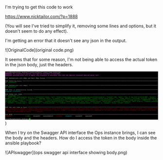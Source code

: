 I'm trying to get this code to work

https://www.nicktailor.com/?p=1888

(You will see I've tried to simplify it, removing some lines and options, but it doesn't seem to do any effect).

I'm getting an error that it doesn't see any json in the output.

![OriginalCode](original code.png)

It seems that for some reason, I'm not being able to access the actual token in the json body, just the headers.

![playbookRun](https://github.com/arielsanchezmora/Ansible/blob/main/Aria%20vRealize%20Ops/original%20ansible%20playbook.png))

When I try on the Swagger API interface the Ops instance brings, I can see the body and the headers. How do I access the token in the body inside the ansible playbook?

![APIswagger](ops swagger api interface showing body.png)

